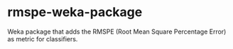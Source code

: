 # rmspe-weka-package
Weka package that adds the RMSPE (Root Mean Square Percentage Error) as metric for classifiers.
